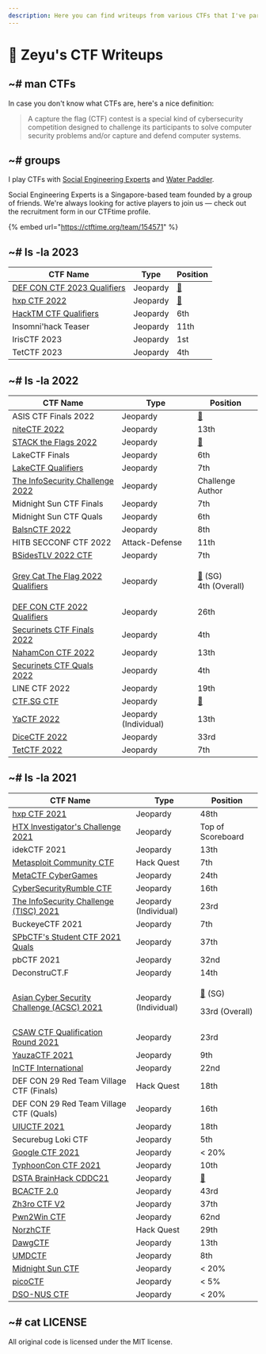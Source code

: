 ```yaml
---
description: Here you can find writeups from various CTFs that I've participated in.
---
```


# 🚩 Zeyu's CTF Writeups

## \~# man CTFs

In case you don't know what CTFs are, here's a nice definition:

> A capture the flag (CTF) contest is a special kind of cybersecurity competition designed to challenge its participants to solve computer security problems and/or capture and defend computer systems.

## \~# groups

I play CTFs with [Social Engineering Experts](https://ctftime.org/team/151372) and [Water Paddler](https://ctftime.org/team/155019).

Social Engineering Experts is a Singapore-based team founded by a group of friends. We're always looking for active players to join us — check out the recruitment form in our CTFtime profile.

{% embed url="https://ctftime.org/team/154571" %}

## \~# ls -la 2023

| CTF Name                                                           | Type     | Position                                      |
| ------------------------------------------------------------------ | -------- | --------------------------------------------- |
| [DEF CON CTF 2023 Qualifiers](2023/def-con-ctf-2023-qualifiers.md) | Jeopardy | [🥇](https://emojipedia.org/1st-place-medal/) |
| [hxp CTF 2022](2023/hxp-ctf/)                                      | Jeopardy | [🥇](https://emojipedia.org/1st-place-medal/) |
| [HackTM CTF Qualifiers](2023/hacktm-ctf-qualifiers/)               | Jeopardy | 6th                                           |
| Insomni'hack Teaser                                                | Jeopardy | 11th                                          |
| IrisCTF 2023                                                       | Jeopardy | 1st                                           |
| TetCTF 2023                                                        | Jeopardy | 4th                                           |

## \~# ls -la 2022



| CTF Name                                                            | Type                  | Position                                                                              |
| ------------------------------------------------------------------- | --------------------- | ------------------------------------------------------------------------------------- |
| ASIS CTF Finals 2022                                                | Jeopardy              | [🥈](https://emojipedia.org/2nd-place-medal/)                                         |
| [niteCTF 2022](2022/nitectf-2022/)                                  | Jeopardy              | 13th                                                                                  |
| [STACK the Flags 2022](2022/stack-the-flags-2022/)                  | Jeopardy              | [🥉](https://emojipedia.org/3rd-place-medal/)                                         |
| LakeCTF Finals                                                      | Jeopardy              | 6th                                                                                   |
| [LakeCTF Qualifiers](2022/lakectf-qualifiers/)                      | Jeopardy              | 7th                                                                                   |
| [The InfoSecurity Challenge 2022](2022/tisc-2022/)                  | Jeopardy              | Challenge Author                                                                      |
| Midnight Sun CTF Finals                                             | Jeopardy              | 7th                                                                                   |
| Midnight Sun CTF Quals                                              | Jeopardy              | 6th                                                                                   |
| [BalsnCTF 2022](2022/balsnctf-2022/)                                | Jeopardy              | 8th                                                                                   |
| HITB SECCONF CTF 2022                                               | Attack-Defense        | 11th                                                                                  |
| [BSidesTLV 2022 CTF](2022/bsidestlv-2022-ctf/)                      | Jeopardy              | 7th                                                                                   |
| [Grey Cat The Flag 2022 Qualifiers](2022/grey-cat-the-flag-2022.md) | Jeopardy              | <p><a href="https://emojipedia.org/3rd-place-medal/">🥉</a> (SG)<br>4th (Overall)</p> |
| [DEF CON CTF 2022 Qualifiers](2022/def-con-ctf-2022-qualifiers.md)  | Jeopardy              | 26th                                                                                  |
| [Securinets CTF Finals 2022](2022/securinets-ctf-finals-2022/)      | Jeopardy              | 4th                                                                                   |
| [NahamCon CTF 2022](2022/nahamcon-ctf-2022/)                        | Jeopardy              | 13th                                                                                  |
| [Securinets CTF Quals 2022](2022/securinets-ctf-quals-2022/)        | Jeopardy              | 4th                                                                                   |
| LINE CTF 2022                                                       | Jeopardy              | 19th                                                                                  |
| [CTF.SG CTF](2022/ctf.sg-ctf/)                                      | Jeopardy              | [🥉](https://emojipedia.org/3rd-place-medal/)                                         |
| [YaCTF 2022](2022/yactf-2022/)                                      | Jeopardy (Individual) | 13th                                                                                  |
| [DiceCTF 2022](2022/dicectf-2022/)                                  | Jeopardy              | 33rd                                                                                  |
| [TetCTF 2022](2022/tetctf-2022/)                                    | Jeopardy              | 7th                                                                                   |

## \~# ls -la 2021

| CTF Name                                                                                     | Type                  | Position                                                                                  |
| -------------------------------------------------------------------------------------------- | --------------------- | ----------------------------------------------------------------------------------------- |
| [hxp CTF 2021](2021/hxp-ctf-2021.md)                                                         | Jeopardy              | 48th                                                                                      |
| [HTX Investigator's Challenge 2021](2021/htx-investigators-challenge-2021.md)                | Jeopardy              | Top of Scoreboard                                                                         |
| idekCTF 2021                                                                                 | Jeopardy              | 13th                                                                                      |
| [Metasploit Community CTF](2021/metasploit-community-ctf.md)                                 | Hack Quest            | 7th                                                                                       |
| [MetaCTF CyberGames](2021/metactf-cybergames/)                                               | Jeopardy              | 24th                                                                                      |
| [CyberSecurityRumble CTF](2021/cybersecurityrumble-ctf/)                                     | Jeopardy              | 16th                                                                                      |
| [The InfoSecurity Challenge (TISC) 2021](2021/the-infosecurity-challenge-tisc-2021/)         | Jeopardy (Individual) | 23rd                                                                                      |
| BuckeyeCTF 2021                                                                              | Jeopardy              | 7th                                                                                       |
| [SPbCTF's Student CTF 2021 Quals](2021/spbctfs-student-ctf-quals/)                           | Jeopardy              | 37th                                                                                      |
| pbCTF 2021                                                                                   | Jeopardy              | 32nd                                                                                      |
| DeconstruCT.F                                                                                | Jeopardy              | 14th                                                                                      |
| [Asian Cyber Security Challenge (ACSC) 2021](2021/asian-cyber-security-challenge-acsc-2021/) | Jeopardy (Individual) | <p><a href="https://emojipedia.org/3rd-place-medal/">🥉</a> (SG)</p><p>33rd (Overall)</p> |
| [CSAW CTF Qualification Round 2021](2021/csaw-ctf-qualification-round-2021/)                 | Jeopardy              | 23rd                                                                                      |
| [YauzaCTF 2021](2021/yauzactf-2021/)                                                         | Jeopardy              | 9th                                                                                       |
| [InCTF International](2021/inctf-2021/)                                                      | Jeopardy              | 22nd                                                                                      |
| DEF CON 29 Red Team Village CTF (Finals)                                                     | Hack Quest            | 18th                                                                                      |
| DEF CON 29 Red Team Village CTF (Quals)                                                      | Jeopardy              | 16th                                                                                      |
| [UIUCTF 2021](2021/uiuctf-2021/)                                                             | Jeopardy              | 18th                                                                                      |
| Securebug Loki CTF                                                                           | Jeopardy              | 5th                                                                                       |
| [Google CTF 2021](2021/google-ctf-2021/)                                                     | Jeopardy              | < 20%                                                                                     |
| [TyphoonCon CTF 2021](2021/typhooncon-ctf-2021/)                                             | Jeopardy              | 10th                                                                                      |
| [DSTA BrainHack CDDC21](2021/dsta-brainhack-cddc21/)                                         | Jeopardy              | [🥉](https://emojipedia.org/3rd-place-medal/)                                             |
| [BCACTF 2.0](2021/bcactf-2.0)                                                                | Jeopardy              | 43rd                                                                                      |
| [Zh3ro CTF V2](2021/zh3ro-ctf-v2/)                                                           | Jeopardy              | 37th                                                                                      |
| [Pwn2Win CTF](2021/pwn2win-ctf-2021/)                                                        | Jeopardy              | 62nd                                                                                      |
| [NorzhCTF](2021/norzhctf-2021/)                                                              | Hack Quest            | 29th                                                                                      |
| [DawgCTF](2021/dawgctf-2021/)                                                                | Jeopardy              | 13th                                                                                      |
| [UMDCTF](2021/umdctf-2021/)                                                                  | Jeopardy              | 8th                                                                                       |
| [Midnight Sun CTF](2021/midnight-sun-ctf/)                                                   | Jeopardy              | < 20%                                                                                     |
| [picoCTF](2021/picoctf/)                                                                     | Jeopardy              | < 5%                                                                                      |
| [DSO-NUS CTF](2021/dso-nus-ctf/)                                                             | Jeopardy              | < 20%                                                                                     |

## \~# cat LICENSE

All original code is licensed under the MIT license.
